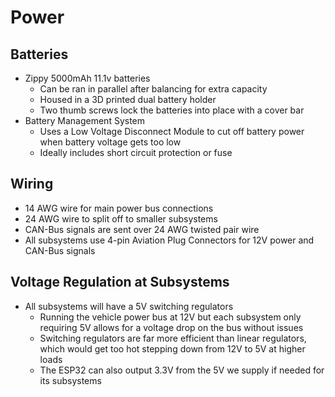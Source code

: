 # Power

## Batteries

* Zippy 5000mAh 11.1v batteries
  * Can be ran in parallel after balancing for extra capacity
  * Housed in a 3D printed dual battery holder
  * Two thumb screws lock the batteries into place with a cover bar
* Battery Management System
  * Uses a Low Voltage Disconnect Module to cut off battery power when battery voltage gets too low
  * Ideally includes short circuit protection or fuse

## Wiring

* 14 AWG wire for main power bus connections
* 24 AWG wire to split off to smaller subsystems 
* CAN-Bus signals are sent over 24 AWG twisted pair wire
* All subsystems use 4-pin Aviation Plug Connectors for 12V power and CAN-Bus signals

## Voltage Regulation at Subsystems

* All subsystems will have a 5V switching regulators
   * Running the vehicle power bus at 12V but each subsystem only requiring 5V allows for a voltage drop on the bus without issues
   * Switching regulators are far more efficient than linear regulators, which would get too hot stepping down from 12V to 5V at higher loads
   * The ESP32 can also output 3.3V from the 5V we supply if needed for its subsystems
